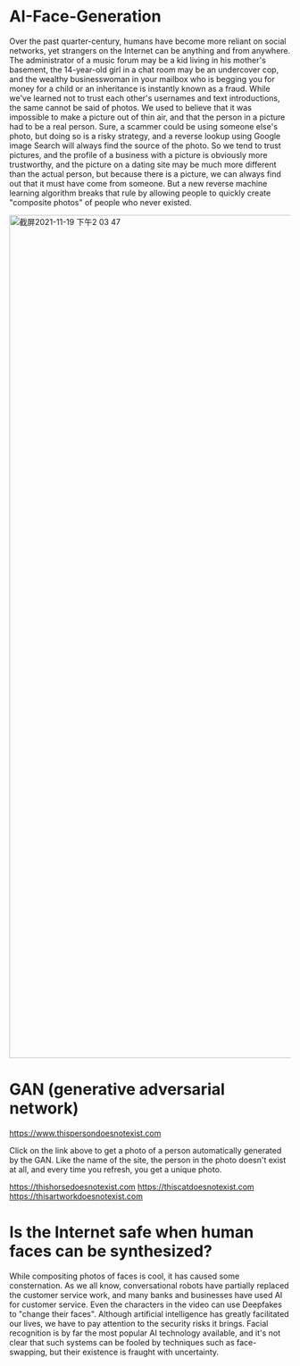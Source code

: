 # AI-Face-Generation

Over the past quarter-century, humans have become more reliant on social networks, yet strangers on the Internet can be anything and from anywhere. The administrator of a music forum may be a kid living in his mother's basement, the 14-year-old girl in a chat room may be an undercover cop, and the wealthy businesswoman in your mailbox who is begging you for money for a child or an inheritance is instantly known as a fraud. While we've learned not to trust each other's usernames and text introductions, the same cannot be said of photos. We used to believe that it was impossible to make a picture out of thin air, and that the person in a picture had to be a real person. Sure, a scammer could be using someone else's photo, but doing so is a risky strategy, and a reverse lookup using Google image Search will always find the source of the photo. So we tend to trust pictures, and the profile of a business with a picture is obviously more trustworthy, and the picture on a dating site may be much more different than the actual person, but because there is a picture, we can always find out that it must have come from someone. But a new reverse machine learning algorithm breaks that rule by allowing people to quickly create "composite photos" of people who never existed.


<img width="1511" alt="截屏2021-11-19 下午2 03 47" src="https://user-images.githubusercontent.com/94691241/142635286-f33f80a4-44b2-4e68-94b5-5c635c89eafd.png">

# GAN (generative adversarial network)

https://www.thispersondoesnotexist.com

Click on the link above to get a photo of a person automatically generated by the GAN. Like the name of the site, the person in the photo doesn't exist at all, and every time you refresh, you get a unique photo.

https://thishorsedoesnotexist.com
https://thiscatdoesnotexist.com
https://thisartworkdoesnotexist.com

# Is the Internet safe when human faces can be synthesized?

While compositing photos of faces is cool, it has caused some consternation. As we all know, conversational robots have partially replaced the customer service work, and many banks and businesses have used AI for customer service. Even the characters in the video can use Deepfakes to "change their faces". Although artificial intelligence has greatly facilitated our lives, we have to pay attention to the security risks it brings. Facial recognition is by far the most popular AI technology available, and it's not clear that such systems can be fooled by techniques such as face-swapping, but their existence is fraught with uncertainty.
